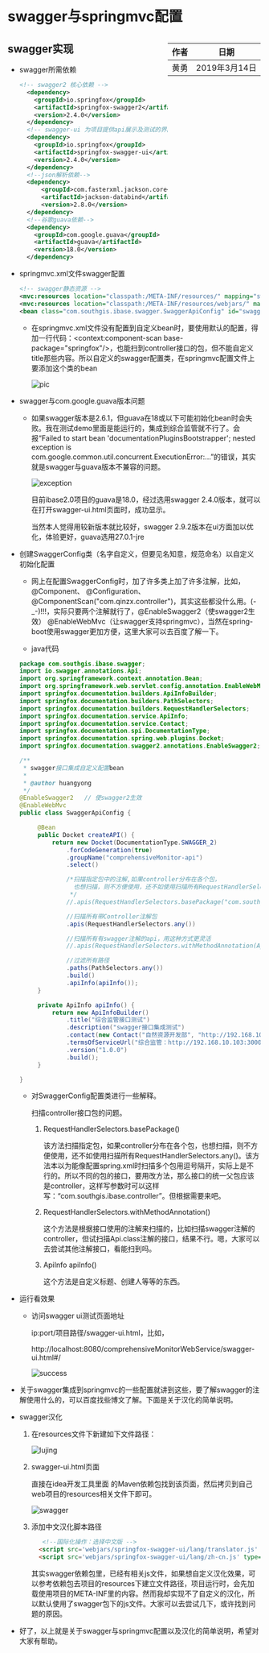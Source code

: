 # swagger与springmvc配置

<div style="float:right">

|作者|日期|
|----|---|
|黄勇|2019年3月14日|

</div>

## swagger实现

* swagger所需依赖
  ```xml
  <!-- swagger2 核心依赖 -->
    <dependency>
      <groupId>io.springfox</groupId>
      <artifactId>springfox-swagger2</artifactId>
      <version>2.4.0</version>
    </dependency>
    <!-- swagger-ui 为项目提供api展示及测试的界面 -->
    <dependency>
      <groupId>io.springfox</groupId>
      <artifactId>springfox-swagger-ui</artifactId>
      <version>2.4.0</version>
    </dependency>
    <!--json解析依赖-->
    <dependency>
		<groupId>com.fasterxml.jackson.core</groupId>
		<artifactId>jackson-databind</artifactId>
		<version>2.8.0</version>
	</dependency>
    <!--谷歌guava依赖-->
    <dependency>
      <groupId>com.google.guava</groupId>
      <artifactId>guava</artifactId>
      <version>18.0</version>
    </dependency>
    ```

* springmvc.xml文件swagger配置

  ```xml
  <!-- swagger静态资源 -->
  <mvc:resources location="classpath:/META-INF/resources/" mapping="swagger-ui.html"/>
  <mvc:resources location="classpath:/META-INF/resources/webjars/" mapping="/webjars/**"/>
  <bean class="com.southgis.ibase.swagger.SwaggerApiConfig" id="swaggerApiConfig"/>
  ```

  * 在springmvc.xml文件没有配置到自定义bean时，要使用默认的配置，得加一行代码：<context:component-scan base-package="springfox"/>，也能扫到controller接口的包，但不能自定义title那些内容。所以自定义的swagger配置类，在springmvc配置文件上要添加这个类的bean

    ![pic](/ibase/功能示例/swagger/images/pic.png "pic")  

* swagger与com.google.guava版本问题
  
  * 如果swagger版本是2.6.1，但guava在18或以下可能初始化bean时会失败。我在测试demo里面是能运行的，集成到综合监管就不行了。会报“Failed to start bean 'documentationPluginsBootstrapper'; nested exception is com.google.common.util.concurrent.ExecutionError:...”的错误，其实就是swagger与guava版本不兼容的问题。
     
    ![exception](/ibase/功能示例/swagger/images/documentationPluginsBootstrapper.png "exception")
  
    目前ibase2.0项目的guava是18.0，经过选用swagger 2.4.0版本，就可以在打开swagger-ui.html页面时，成功显示。

      当然本人觉得用较新版本就比较好，swagger 2.9.2版本在ui方面加以优化，体验更好，guava选用27.0.1-jre

* 创建SwaggerConfig类（名字自定义，但要见名知意，规范命名）以自定义初始化配置
  
  *  网上在配置SwaggerConfig时，加了许多类上加了许多注解，比如，@Component、
@Configuration、@ComponentScan("com.qinzx.controller")，其实这些都没什么用。(-_-)!!!，实际只要两个注解就行了，@EnableSwagger2（使swagger2生效）
@EnableWebMvc（让swagger支持springmvc），当然在spring-boot使用swagger更加方便，这里大家可以去百度了解一下。

  * java代码

   ```java
   package com.southgis.ibase.swagger;
   import io.swagger.annotations.Api;
   import org.springframework.context.annotation.Bean;
   import org.springframework.web.servlet.config.annotation.EnableWebMvc;
   import springfox.documentation.builders.ApiInfoBuilder;
   import springfox.documentation.builders.PathSelectors;
   import springfox.documentation.builders.RequestHandlerSelectors;
   import springfox.documentation.service.ApiInfo;
   import springfox.documentation.service.Contact;
   import springfox.documentation.spi.DocumentationType;
   import springfox.documentation.spring.web.plugins.Docket;
   import springfox.documentation.swagger2.annotations.EnableSwagger2;

   /**
    * swagger接口集成自定义配置bean
    *
    * @author huangyong
    */
   @EnableSwagger2   // 使swagger2生效
   @EnableWebMvc
   public class SwaggerApiConfig {

        @Bean
        public Docket createAPI() {
            return new Docket(DocumentationType.SWAGGER_2)
                .forCodeGeneration(true)
                .groupName("comprehensiveMonitor-api")
                .select()

                /*扫描指定包中的注解,如果controller分布在各个包，
                  也想扫描，则不方便使用，还不如使用扫描所有RequestHandlerSelectors.any()。
                 */
                //.apis(RequestHandlerSelectors.basePackage("com.southgis.ibase.achievementManagement.webservice"))

                //扫描所有带Controller注解包
                .apis(RequestHandlerSelectors.any())

                //扫描所有有swagger注解的api，用这种方式更灵活
                //.apis(RequestHandlerSelectors.withMethodAnnotation(Api.class))

                //过滤所有路径
                .paths(PathSelectors.any())
                .build()
                .apiInfo(apiInfo());
        }

        private ApiInfo apiInfo() {
            return new ApiInfoBuilder()
                .title("综合监管接口测试")
                .description("swagger接口集成测试")
                .contact(new Contact("自然资源开发部", "http://192.168.10.103:3000/#/", ""))
                .termsOfServiceUrl("综合监管：http://192.168.10.103:3000/#/ibase/%E9%85%8D%E7%BD%AE%E6%A8%A1%E6%9D%BF/%E7%BB%BC%E5%90%88%E7%9B%91%E7%AE%A1%E9%85%8D%E7%BD%AE/config.properties")
                .version("1.0.0")
                .build();
        }

   }
   ```

     * 对SwaggerConfig配置类进行一些解释。
     
       扫描controller接口包的问题。
       
       1.  RequestHandlerSelectors.basePackage()

            该方法扫描指定包，如果controller分布在各个包，也想扫描，则不方便使用，还不如使用扫描所有RequestHandlerSelectors.any()。该方法本以为能像配置spring.xml时扫描多个包用逗号隔开，实际上是不行的。所以不同的包的接口，要用改方法，那么接口的统一父包应该是controller，这样写参数时可以这样写：“com.southgis.ibase.controller”。但根据需要来吧。
            
        2.  RequestHandlerSelectors.withMethodAnnotation()
           
            这个方法是根据接口使用的注解来扫描的，比如扫描swagger注解的controller，但试扫描Api.class注解的接口，结果不行。嗯，大家可以去尝试其他注解接口，看能扫到吗。

        3. ApiInfo apiInfo()

            这个方法是自定义标题、创建人等等的东西。

* 运行看效果
  
  * 访问swagger ui测试页面地址

    ip:port/项目路径/swagger-ui.html，比如，

    http://localhost:8080/comprehensiveMonitorWebService/swagger-ui.html#/

    ![success](/ibase/功能示例/swagger/images/success.png "success")

* 关于swagger集成到springmvc的一些配置就讲到这些，要了解swagger的注解使用什么的，可以百度找些博文了解。下面是关于汉化的简单说明。

* swagger汉化

  1.  在resources文件下新建如下文件路径：

      ![lujing](/ibase/功能示例/swagger/images/lujing.png "lujing")

   2. swagger-ui.html页面

      直接在idea开发工具里面 的Maven依赖包找到该页面，然后拷贝到自己web项目的resources相关文件下即可。

      ![swagger](/ibase/功能示例/swagger/images/swag.png "swagger")

   3. 添加中文汉化脚本路径

      ```html
         <!--国际化操作：选择中文版 -->
        <script src='webjars/springfox-swagger-ui/lang/translator.js' type='text/javascript'></script>
        <script src='webjars/springfox-swagger-ui/lang/zh-cn.js' type='text/javascript'></script>
      ```

      其实swagger依赖包里，已经有相关js文件，如果想自定义汉化效果，可以参考依赖包去项目的resources下建立文件路径，项目运行时，会先加载使用项目的META-INF里的内容。然而我却实现不了自定义的汉化，所以默认使用了swagger包下的js文件。大家可以去尝试几下，或许找到问题的原因。

* 好了，以上就是关于swagger与springmvc配置以及汉化的简单说明，希望对大家有帮助。
